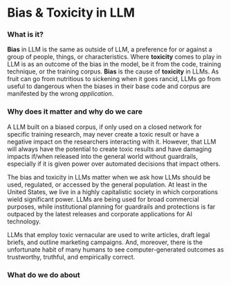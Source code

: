 # Bias & Toxicity in LLM

### What is it?

**Bias** in LLM is the same as outside of LLM, a preference for or against a group of people, things, or characteristics. Where **toxicity** comes to play in LLM is as an outcome of the bias in the model, be it from the code, training technique, or the training corpus. **Bias** is the cause of **toxicity** in LLMs. As fruit can go from nutritious to sickening when it goes rancid, LLMs go from useful to dangerous when the biases in their base code and corpus are manifested by the wrong *application*.

### Why does it matter and why do we care

A LLM built on a biased corpus, if only used on a closed network for specific training research, may never create a toxic result or have a negative impact on the researchers interacting with it. However, that LLM will always have the potential to create toxic results and have damaging impacts if/when released into the general world without guardrails, especially if it is given power over automated decisions that impact others. 

The bias and toxicity in LLMs matter when we ask how LLMs should be used, regulated, or accessed by the general population. At least in the United States, we live in a highly capitalistic society in which corporations wield significant power. LLMs are being used for broad commercial purposes, while institutional planning for guardrails and protections is far outpaced by the latest releases and corporate applications for AI technology. 

LLMs that employ toxic vernacular are used to write articles, draft legal briefs, and outline marketing campaigns. And, moreover, there is the unfortunate habit of many humans to see computer-generated outcomes as trustworthy, truthful, and empirically correct.

### What do we do about
